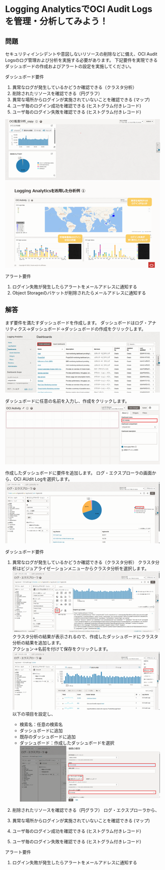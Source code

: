 # Logging AnalyticsでOCI Audit Logsを管理・分析してみよう！


## 問題
セキュリティインシデントや意図しないリソースの削除などに備え、OCI Audit Logsのログ管理および分析を実施する必要があります。
下記要件を実現できるダッシュボードの作成およびアラートの設定を実施してください。

ダッシュボード要件
1. 異常なログが発生しているかどうか確認できる（クラスタ分析）
2. 削除されたリソースを確認できる（円グラフ）
3. 異常な場所からログインが実施されていないことを確認できる (マップ)
4. ユーザ毎のログイン成功を確認できる (ヒストグラム付きレコード)
5. ユーザ毎のログイン失敗を確認できる (ヒストグラム付きレコード)

![クラスタ分析と円グラフ](images/LA-Audit/LA-Audit2.png "クラスタ分析と円グラフ")
![ログインの失敗と成功](images/LA-Audit/LA-Audit3.png "ログインの失敗と成功")

アラート要件
1. ログイン失敗が発生したらアラートをメールアドレスに通知する
2. Object Storageのバケットが削除されたらメールアドレスに通知する

## 解答
まず要件を満たすダッシュボードを作成します。
ダッシュボードはログ・アナリティクス→ダッシュボード→ダッシュボードの作成をクリックします。
![ダッシュボードの作成](images/LA-Audit/LA-Audit4.png "ダッシュボードの作成")

ダッシュボードに任意の名前を入力し、作成をクリックします。
![ダッシュボードの作成](images/LA-Audit/LA-Audit5.png "ダッシュボードの作成")

作成したダッシュボードに要件を追加します。
ログ・エクスプローラの画面から、OCI AUdit Logを選択します。
![ダッシュボードの作成](images/LA-Audit/LA-Audit6.png "ダッシュボードの作成")

ダッシュボード要件
1. 異常なログが発生しているかどうか確認できる（クラスタ分析）
   クラスタ分析はビジュアライゼーションメニューからクラスタ分析を選択します。
   ![ダッシュボードの作成](images/LA-Audit/LA-Audit7.png "ダッシュボードの作成")
   クラスタ分析の結果が表示されるので、作成したダッシュボードにクラスタ分析の結果を追加します。<br>
   アクション→名前を付けて保存をクリックします。
   ![ダッシュボードの作成](images/LA-Audit/LA-Audit8.png "ダッシュボードの作成")
   以下の項目を設定し、
    - 検索名：任意の検索名
    - ダッシュボードに追加
    - 既存のダッシュボードに追加
    - ダッシュボード：作成したダッシュボードを選択
      ![ダッシュボードの作成](images/LA-Audit/LA-Audit9.png "ダッシュボードの作成")

3. 削除されたリソースを確認できる（円グラフ）
   ログ・エクスプローラから、

5. 異常な場所からログインが実施されていないことを確認できる (マップ)

6. ユーザ毎のログイン成功を確認できる (ヒストグラム付きレコード)

7. ユーザ毎のログイン失敗を確認できる (ヒストグラム付きレコード)

アラート要件
1. ログイン失敗が発生したらアラートをメールアドレスに通知する
